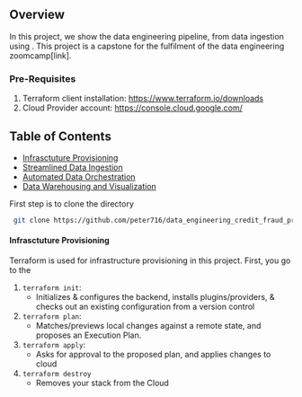 ## Overview
In this project, we show the data engineering pipeline, from data ingestion using . This project is a capstone for the fulfilment of the data engineering zoomcamp[link].
 
### Pre-Requisites
1. Terraform client installation: https://www.terraform.io/downloads
2. Cloud Provider account: https://console.cloud.google.com/
   
## Table of Contents
- [Infrasctuture Provisioning](#terraform)
- [Streamlined Data Ingestion](#ingestion)
- [Automated Data Orchestration](#orchestration)
- [Data Warehousing and Visualization](#orchestration)

First step is to clone the directory
 ```bash
  git clone https://github.com/peter716/data_engineering_credit_fraud_project.git
```

#### Infrasctuture Provisioning
Terraform is used for infrastructure provisioning in this project.
First, you go to the 
1. `terraform init`: 
    * Initializes & configures the backend, installs plugins/providers, & checks out an existing configuration from a version control 
2. `terraform plan`:
    * Matches/previews local changes against a remote state, and proposes an Execution Plan.
3. `terraform apply`: 
    * Asks for approval to the proposed plan, and applies changes to cloud
4. `terraform destroy`
    * Removes your stack from the Cloud
